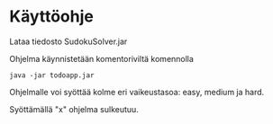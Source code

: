 # Käyttöohje

Lataa tiedosto SudokuSolver.jar

Ohjelma käynnistetään komentoriviltä komennolla

```
java -jar todoapp.jar
```

Ohjelmalle voi syöttää kolme eri vaikeustasoa: easy, medium ja hard.

Syöttämällä "x" ohjelma sulkeutuu.